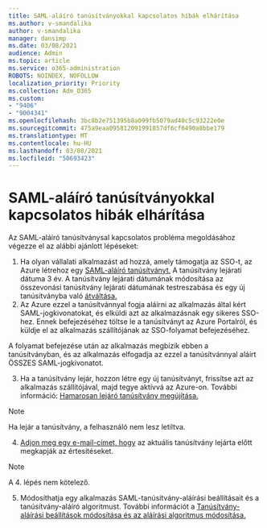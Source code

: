 ```yaml
---
title: SAML-aláíró tanúsítványokkal kapcsolatos hibák elhárítása
ms.author: v-smandalika
author: v-smandalika
manager: dansimp
ms.date: 03/08/2021
audience: Admin
ms.topic: article
ms.service: o365-administration
ROBOTS: NOINDEX, NOFOLLOW
localization_priority: Priority
ms.collection: Adm_O365
ms.custom:
- "9406"
- "9004341"
ms.openlocfilehash: 3bc8b2e751395b8a099fb5079ad40c5c93222e0e
ms.sourcegitcommit: 475a9eaa095812091991857df6cf6490a8bbe179
ms.translationtype: MT
ms.contentlocale: hu-HU
ms.lasthandoff: 03/08/2021
ms.locfileid: "50693423"
---
```

# <a name="troubleshoot-saml-signing-certificate-issues"></a>SAML-aláíró tanúsítványokkal kapcsolatos hibák elhárítása

Az SAML-aláíró tanúsítványsal kapcsolatos probléma megoldásához végezze el az alábbi ajánlott lépéseket:

1. Ha olyan vállalati alkalmazást ad hozzá, amely támogatja az SSO-t, az Azure létrehoz egy [SAML-aláíró tanúsítványt.](https://docs.microsoft.com/azure/active-directory/manage-apps/manage-certificates-for-federated-single-sign-on#auto-generated-certificate-for-gallery-and-non-gallery-applications) A tanúsítvány lejárati dátuma 3 év. A tanúsítvány lejárati dátumának módosítása az összevonási tanúsítvány lejárati dátumának testreszabása és egy új tanúsítványba való [átváltása.](https://docs.microsoft.com/azure/active-directory/manage-apps/manage-certificates-for-federated-single-sign-on#customize-the-expiration-date-for-your-federation-certificate-and-roll-it-over-to-a-new-certificate)
2. Az Azure ezzel a tanúsítvánnyal fogja aláírni az alkalmazás által kért SAML-jogkivonatokat, és elküldi azt az alkalmazásnak egy sikeres SSO-hez. Ennek befejezéséhez töltse le a tanúsítványt az Azure Portalról, és küldje el az alkalmazás szállítójának az SSO-folyamat befejezéséhez.

A folyamat befejezése után az alkalmazás megbízik ebben a tanúsítványban, és az alkalmazás elfogadja az ezzel a tanúsítvánnyal aláírt ÖSSZES SAML-jogkivonatot.

3. Ha a tanúsítvány lejár, hozzon létre egy új tanúsítványt, frissítse azt az alkalmazás szállítójával, majd tegye aktívvá az Azure-on. További információ: [Hamarosan lejáró tanúsítvány megújítása.](https://docs.microsoft.com/azure/active-directory/manage-apps/manage-certificates-for-federated-single-sign-on#renew-a-certificate-that-will-soon-expire)

> [!NOTE]
> Ha lejár a tanúsítvány, a felhasználó nem lesz letiltva.

4. [Adjon meg egy e-mail-címet, hogy](https://docs.microsoft.com/azure/active-directory/manage-apps/manage-certificates-for-federated-single-sign-on#add-email-notification-addresses-for-certificate-expiration) az aktuális tanúsítvány lejárta előtt megkapják az értesítéseket.

> [!NOTE]
> A 4. lépés nem kötelező.

5. Módosíthatja egy alkalmazás SAML-tanúsítvány-aláírási beállításait és a tanúsítvány-aláíró algoritmust. További információt a [Tanúsítvány-aláírási beállítások módosítása és az aláírási algoritmus módosítása.](https://docs.microsoft.com/azure/active-directory/manage-apps/certificate-signing-options)

